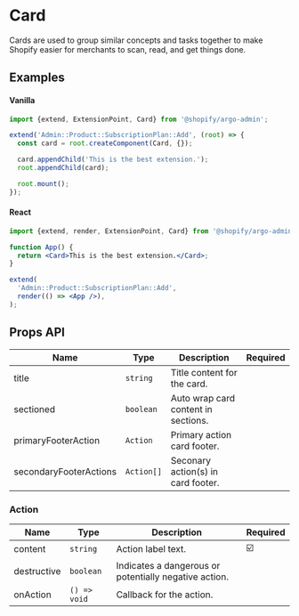 # Card

Cards are used to group similar concepts and tasks together to make Shopify easier for merchants to scan, read, and get things done.

## Examples

#### Vanilla

```js
import {extend, ExtensionPoint, Card} from '@shopify/argo-admin';

extend('Admin::Product::SubscriptionPlan::Add', (root) => {
  const card = root.createComponent(Card, {});

  card.appendChild('This is the best extension.');
  root.appendChild(card);

  root.mount();
});
```

#### React

```jsx
import {extend, render, ExtensionPoint, Card} from '@shopify/argo-admin-react';

function App() {
  return <Card>This is the best extension.</Card>;
}

extend(
  'Admin::Product::SubscriptionPlan::Add',
  render(() => <App />),
);
```

## Props API

| Name                   | Type       | Description                         | Required |
| ---------------------- | ---------- | ----------------------------------- | -------- |
| title                  | `string`   | Title content for the card.         |          |
| sectioned              | `boolean`  | Auto wrap card content in sections. |          |
| primaryFooterAction    | `Action`   | Primary action card footer.         |          |
| secondaryFooterActions | `Action[]` | Seconary action(s) in card footer.  |          |

### Action

| Name        | Type         | Description                                           | Required |
| ----------- | ------------ | ----------------------------------------------------- | -------- |
| content     | `string`     | Action label text.                                    | ☑️       |
| destructive | `boolean`    | Indicates a dangerous or potentially negative action. |          |
| onAction    | `() => void` | Callback for the action.                              |          |
